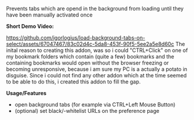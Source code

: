 Prevents tabs which are opend in the background from loading until they have
been manually activated once

<b>Short Demo Video:</b>

https://github.com/igorlogius/load-background-tabs-on-select/assets/67047467/83c02d4c-5da8-453f-90f5-5ee2a5e8d60c
The inital reason to creating this addon, was so i could "CTRL+Click" on one of
my bookmark folders which contain (quite a few) bookmarks and the containing
bookmarks would open without the browser freezing or becoming unresponsive,
because i am sure my PC is a actually a potato in disguise. Since i could not
find any other addon which at the time seemed to be able to do this, i created
this addon to fill the gap.

<b>Usage/Features</b>
<ul>
  <li>open background tabs (for example via CTRL+Left Mouse Button)</li>
  <li>(optional) set black/-whitelist URLs on the preference page</li>
</ul>
